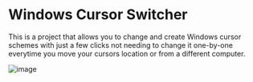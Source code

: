 # Windows Cursor Switcher

This is a project that allows you to change and create Windows cursor schemes with just a few clicks not needing to change it one-by-one everytime you move your cursors location or from a different computer.

![image](https://github.com/user-attachments/assets/a09809ab-529d-4f86-8465-c944952bbc23)
